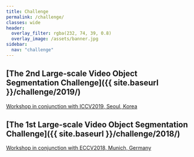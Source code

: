 ```yaml
---
title: Challenge
permalink: /challenge/
classes: wide
header:
  overlay_filter: rgba(232, 74, 39, 0.8)
  overlay_image: /assets/banner.jpg
sidebar:
  nav: "challenge"
---
```


## [The 2nd Large-scale Video Object Segmentation Challenge]({{ site.baseurl }}/challenge/2019/)
[Workshop in conjunction with ICCV2019, Seoul, Korea]()

## [The 1st Large-scale Video Object Segmentation Challenge]({{ site.baseurl }}/challenge/2018/)
[Workshop in conjunction with ECCV2018, Munich, Germany]()